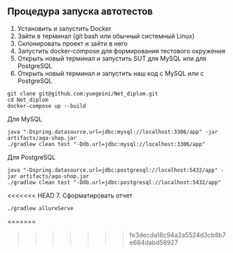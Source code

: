 ## Процедура запуска автотестов


1. Установить и запустить Docker
2. Зайти в терминал (git bash или обычный системный Linux)
3. Склонировать проект и зайти в него
4. Запустить docker-compose для формирования тестового окружения
5. Открыть новый терминал и запустить SUT для MySQL или для PostgreSQL
6. Открыть новый терминал и запустить наш код c MySQL или c PostgreSQL


```
git clone git@github.com:yuegeini/Net_diplom.git
cd Net_diplom
docker-compose up --build
```
Для MySQL
```
java "-Dspring.datasource.url=jdbc:mysql://localhost:3306/app" -jar artifacts/aqa-shop.jar
./gradlew clean test "-Ddb.url=jdbc:mysql://localhost:3306/app"
```
Для PostgreSQL
```
java "-Dspring.datasource.url=jdbc:postgresql://localhost:5432/app" -jar artifacts/aqa-shop.jar
./gradlew clean test "-Ddb.url=jdbc:postgresql://localhost:5432/app"
```
<<<<<<< HEAD
7. Сформатировать отчет
```
./gradlew allureServe
```
=======
>>>>>>> fe3decda18c94a2a5524d3cb8b7e684dabd58927
